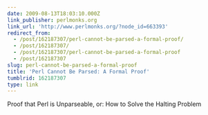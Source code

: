 ```yaml
---
date: 2009-08-13T18:03:10.000Z
link_publisher: perlmonks.org
link_url: 'http://www.perlmonks.org/?node_id=663393'
redirect_from:
  - /post/162187307/perl-cannot-be-parsed-a-formal-proof/
  - /post/162187307/
  - /post/162187307/perl-cannot-be-parsed-a-formal-proof
  - /post/162187307
slug: perl-cannot-be-parsed-a-formal-proof
title: 'Perl Cannot Be Parsed: A Formal Proof'
tumblrid: 162187307
type: link
---
```

<p>Proof that Perl is Unparseable, or: How to Solve the Halting Problem</p>
